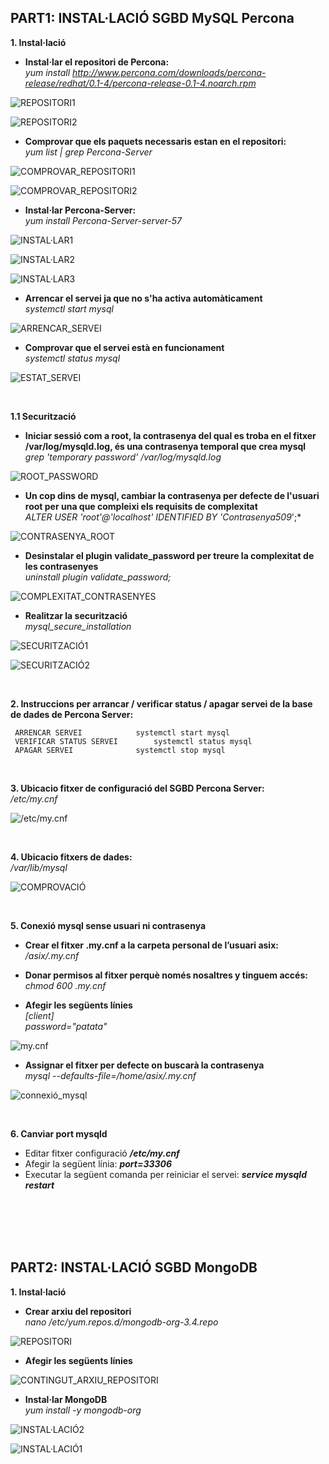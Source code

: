 ## PART1: INSTAL·LACIÓ SGBD MySQL Percona

**1. Instal·lació**  
* **Instal·lar el repositori de Percona:**  
*yum install http://www.percona.com/downloads/percona-release/redhat/0.1-4/percona-release-0.1-4.noarch.rpm*  

![REPOSITORI1](https://github.com/ivanenriquez/BD-M02-M010/blob/master/MP10-UF2/A1/imatges/captura%20instalar%20repositori.JPG)  

![REPOSITORI2](https://github.com/ivanenriquez/BD-M02-M010/blob/master/MP10-UF2/A1/imatges/captura%20instalar%20repositori%201.JPG)
  
* **Comprovar que els paquets necessaris estan en el repositori:**  
*yum list | grep Percona-Server*  

![COMPROVAR_REPOSITORI1](https://github.com/ivanenriquez/BD-M02-M010/blob/master/MP10-UF2/A1/imatges/comprobar%20repositori%20percona.JPG)  

![COMPROVAR_REPOSITORI2](https://github.com/ivanenriquez/BD-M02-M010/blob/master/MP10-UF2/A1/imatges/comprobar%20repositori%20percona%201.JPG)

* **Instal·lar Percona-Server:**  
*yum install Percona-Server-server-57*  

![INSTAL·LAR1](https://github.com/ivanenriquez/BD-M02-M010/blob/master/MP10-UF2/A1/imatges/instalar%20percona%20server.JPG)  

![INSTAL·LAR2](https://github.com/ivanenriquez/BD-M02-M010/blob/master/MP10-UF2/A1/imatges/instalar%20percona%20server%202.JPG)  

![INSTAL·LAR3](https://github.com/ivanenriquez/BD-M02-M010/blob/master/MP10-UF2/A1/imatges/instalar%20percona%20server%203.JPG)  

* **Arrencar el servei ja que no s'ha activa automàticament**  
*systemctl start mysql*  

![ARRENCAR_SERVEI](https://github.com/ivanenriquez/BD-M02-M010/blob/master/MP10-UF2/A1/imatges/ARRENCAR_sERVEI.PNG)  

* **Comprovar que el servei està en funcionament**  
*systemctl status mysql*  

![ESTAT_SERVEI](https://github.com/ivanenriquez/BD-M02-M010/blob/master/MP10-UF2/A1/imatges/ESTAT_SERVEI.PNG)

<br>


**1.1 Securització**  
* **Iniciar sessió com a root, la contrasenya del qual es troba en el fitxer /var/log/mysqld.log, és una contrasenya temporal que crea mysql**  
*grep 'temporary password' /var/log/mysqld.log*  

![ROOT_PASSWORD](https://github.com/ivanenriquez/BD-M02-M010/blob/master/MP10-UF2/A1/imatges/root_password.PNG)  
  
* **Un cop dins de mysql, cambiar la contrasenya per defecte de l'usuari root per una que compleixi els requisits de complexitat**  
*ALTER USER 'root'@'localhost' IDENTIFIED BY 'Contrasenya509*';*  

![CONTRASENYA_ROOT](https://github.com/ivanenriquez/BD-M02-M010/blob/master/MP10-UF2/A1/imatges/canviar%20la%20contra%20per%20defecte.JPG)  

* **Desinstalar el plugin validate_password per treure la complexitat de les contrasenyes**  
*uninstall plugin validate_password;*  

![COMPLEXITAT_CONTRASENYES](https://github.com/ivanenriquez/BD-M02-M010/blob/master/MP10-UF2/A1/imatges/desinstalar%20el%20plugin%20de%20validate_password.JPG)  
  
* **Realitzar la securització**  
*mysql_secure_installation*  

![SECURITZACIÓ1](https://github.com/ivanenriquez/BD-M02-M010/blob/master/MP10-UF2/A1/imatges/securitzacio1.png)  

![SECURITZACIÓ2](https://github.com/ivanenriquez/BD-M02-M010/blob/master/MP10-UF2/A1/imatges/securitzacio2.png)  

<br>


**2. Instruccions per arrancar / verificar status / apagar servei de la base de dades de Percona Server:**
	
	 ARRENCAR SERVEI			systemctl start mysql
	 VERIFICAR STATUS SERVEI		systemctl status mysql
	 APAGAR SERVEI				systemctl stop mysql  

<br>


**3. Ubicacio fitxer de configuració del SGBD Percona Server:**  
*/etc/my.cnf*  

![/etc/my.cnf](https://github.com/ivanenriquez/BD-M02-M010/blob/master/MP10-UF2/A1/imatges/ruta%20del%20arxiu%20de%20configuracio.JPG)

<br>


**4. Ubicacio fitxers de dades:**  
*/var/lib/mysql*  

![COMPROVACIÓ](https://github.com/ivanenriquez/BD-M02-M010/blob/master/MP10-UF2/A1/imatges/ubicació_per_defecte_fitxers_de_dades.PNG)

<br>


**5. Conexió mysql sense usuari ni contrasenya**
* **Crear el fitxer .my.cnf a la carpeta personal de l’usuari asix:**  
*/asix/.my.cnf*

* **Donar permisos al fitxer perquè només nosaltres y tinguem accés:**  
*chmod 600 .my.cnf*

* **Afegir les següents línies**  
*[client]  
password="patata"*  

![my.cnf](https://github.com/ivanenriquez/BD-M02-M010/blob/master/MP10-UF2/A1/imatges/my.cnf.PNG)  

* **Assignar el fitxer per defecte on buscarà la contrasenya**  
*mysql --defaults-file=/home/asix/.my.cnf*

![connexió_mysql](https://github.com/ivanenriquez/BD-M02-M010/blob/master/MP10-UF2/A1/imatges/connexió_mysql_sense_usuari_ni_contrasenya.PNG)

<br>


**6. Canviar port mysqld**
* Editar fitxer configuració ***/etc/my.cnf***
* Afegir la següent línia: ***port=33306***
* Executar la següent comanda per reiniciar el servei: ***service mysqld restart***  

<br>
<br>
<br>
<br>


## PART2: INSTAL·LACIÓ SGBD MongoDB 
**1. Instal·lació**  
* **Crear arxiu del repositori**  
*nano /etc/yum.repos.d/mongodb-org-3.4.repo*  

![REPOSITORI](https://github.com/ivanenriquez/BD-M02-M010/blob/master/MP10-UF2/A1/imatges/arxiu%20repositori.PNG)  

* **Afegir les següents línies**  

![CONTINGUT_ARXIU_REPOSITORI](https://github.com/ivanenriquez/BD-M02-M010/blob/master/MP10-UF2/A1/imatges/contingut_arxiu_repositori.PNG)  

* **Instal·lar MongoDB**  
*yum install -y mongodb-org*  

![INSTAL·LACIÓ2](https://github.com/ivanenriquez/BD-M02-M010/blob/master/MP10-UF2/A1/imatges/instal·lació2.PNG)

![INSTAL·LACIÓ1](https://github.com/ivanenriquez/BD-M02-M010/blob/master/MP10-UF2/A1/imatges/instal·lació1.PNG)
